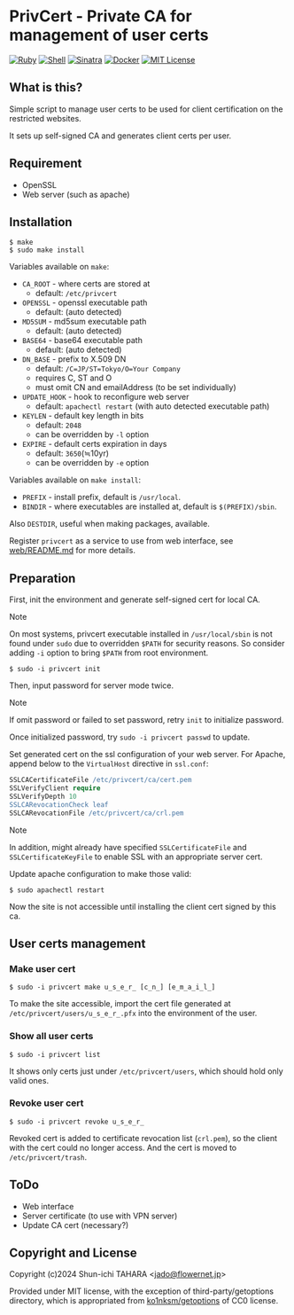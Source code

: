 PrivCert - Private CA for management of user certs
==================================================

[![Ruby](https://img.shields.io/github/languages/top/jado4810/privcert?logo=ruby&logoColor=fff&label=Ruby&labelColor=cc342d&color=666)](https://github.com/jado4810/privcert/search?l=Ruby)
[![Shell](https://img.shields.io/badge/Shell-4eaa25?logo=gnu-bash&logoColor=fff)](https://github.com/jado4810/privcert/search?l=Shell)
[![Sinatra](https://img.shields.io/badge/-Sinatra-000.svg?logo=ruby-sinatra&logoColor=fff)](https://github.com/sinatra)
[![Docker](https://img.shields.io/badge/-Docker-2496ed.svg?logo=docker&logoColor=fff)](https://github.com/docker)
[![MIT License](https://img.shields.io/github/license/jado4810/privcert.svg)](https://github.com/jado4810/privcert/blob/main/LICENSE.txt)

What is this?
-------------

Simple script to manage user certs to be used for client certification on the
restricted websites.

It sets up self-signed CA and generates client certs per user.

Requirement
-----------

* OpenSSL
* Web server (such as apache)

Installation
------------

```console
$ make
$ sudo make install
```

Variables available on `make`:

* `CA_ROOT` - where certs are stored at
    * default: `/etc/privcert`
* `OPENSSL` - openssl executable path
    * default: (auto detected)
* `MD5SUM` - md5sum executable path
    * default: (auto detected)
* `BASE64` - base64 executable path
    * default: (auto detected)
* `DN_BASE` - prefix to X.509 DN
    * default: `/C=JP/ST=Tokyo/O=Your Company`
    * requires C, ST and O
    * must omit CN and emailAddress (to be set individually)
* `UPDATE_HOOK` - hook to reconfigure web server
    * default: `apachectl restart` (with auto detected executable path)
* `KEYLEN` - default key length in bits
    * default: `2048`
    * can be overridden by `-l` option
* `EXPIRE` - default certs expiration in days
    * default: `3650`(≒10yr)
    * can be overridden by `-e` option

Variables available on `make install`:

* `PREFIX` - install prefix, default is `/usr/local`.
* `BINDIR` - where executables are installed at, default is `$(PREFIX)/sbin`.

Also `DESTDIR`, useful when making packages, available.

Register `privcert` as a service to use from web interface, see
[web/README.md](./web/README.md) for more details.

Preparation
-----------

First, init the environment and generate self-signed cert for local CA.

> [!NOTE]
> On most systems, privcert executable installed in `/usr/local/sbin` is not
> found under `sudo` due to overridden `$PATH` for security reasons.
> So consider adding `-i` option to bring `$PATH` from root environment.

```console
$ sudo -i privcert init
```

Then, input password for server mode twice.

> [!NOTE]
> If omit password or failed to set password, retry `init` to initialize
> password.
>
> Once initialized password, try `sudo -i privcert passwd` to update.

Set generated cert on the ssl configuration of your web server.
For Apache, append below to the `VirtualHost` directive in `ssl.conf`:

```apache
SSLCACertificateFile /etc/privcert/ca/cert.pem
SSLVerifyClient require
SSLVerifyDepth 10
SSLCARevocationCheck leaf
SSLCARevocationFile /etc/privcert/ca/crl.pem
```

> [!NOTE]
> In addition, might already have specified `SSLCertificateFile` and
> `SSLCertificateKeyFile` to enable SSL with an appropriate server cert.

Update apache configuration to make those valid:

```console
$ sudo apachectl restart
```

Now the site is not accessible until installing the client cert signed by this
ca.

User certs management
---------------------

### Make user cert

```console
$ sudo -i privcert make u̲s̲e̲r̲ [c̲n̲] [e̲m̲a̲i̲l̲]
```

To make the site accessible, import the cert file generated at
`/etc/privcert/users/u̲s̲e̲r̲.pfx` into the environment of the user.

### Show all user certs

```console
$ sudo -i privcert list
```

It shows only certs just under `/etc/privcert/users`, which should hold only
valid ones.

### Revoke user cert

```console
$ sudo -i privcert revoke u̲s̲e̲r̲
```

Revoked cert is added to certificate revocation list (`crl.pem`), so the client
with the cert could no longer access.
And the cert is moved to `/etc/privcert/trash`.

ToDo
----

* Web interface
* Server certificate (to use with VPN server)
* Update CA cert (necessary?)

Copyright and License
---------------------

Copyright (c)2024 Shun-ichi TAHARA &lt;jado@flowernet.jp&gt;

Provided under MIT license, with the exception of third-party/getoptions
directory, which is appropriated from
[ko1nksm/getoptions](https://github.com/ko1nksm/getoptions) of CC0 license.
